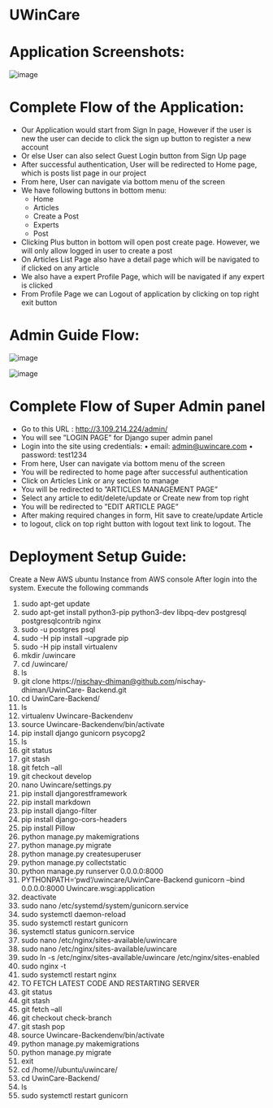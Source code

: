# UWinCare


# Application Screenshots:
![image](https://github.com/badri119/UWinCare/assets/90651004/b78a7975-8aee-4b7a-b30d-05d821c61806)




# Complete Flow of the Application:

- Our Application would start from Sign In page, However if the user is new the user can decide to click the sign up button to register a new account
- Or else User can also select Guest Login button from Sign Up page
- After successful authentication, User will be redirected to Home page, which is posts list page in our project
- From here, User can navigate via bottom menu of the screen
- We have following buttons in bottom menu:
  - Home
  - Articles
  - Create a Post
  - Experts
  - Post
- Clicking Plus button in bottom will open post create page. However, we will only allow logged in user to create a post
- On Articles List Page also have a detail page which will be navigated to if clicked on any article
- We also have a expert Profile Page, which will be navigated if any expert is clicked
- From Profile Page we can Logout of application by clicking on top right exit button


# Admin Guide Flow:
![image](https://github.com/badri119/UWinCare/assets/90651004/30a82162-ed39-4705-940b-517709d06a82)

![image](https://github.com/badri119/UWinCare/assets/90651004/2f6a82b9-ea81-45d5-b06a-79e81e6891ae)

# Complete Flow of Super Admin panel

- Go to this URL : http://3.109.214.224/admin/
- You will see ”LOGIN PAGE” for Django super admin panel
- Login into the site using credentials:
  • email: admin@uwincare.com
  • password: test1234
- From here, User can navigate via bottom menu of the screen
- You will be redirected to home page after successful authentication
- Click on Articles Link or any section to manage
- You will be redirected to ”ARTICLES MANAGEMENT PAGE”
- Select any article to edit/delete/update or Create new from top right
- You will be redirected to ”EDIT ARTICLE PAGE”
- After making required changes in form, Hit save to create/update Article
- to logout, click on top right button with logout text link to logout. The


# Deployment Setup Guide:

Create a New AWS ubuntu Instance from AWS console
After login into the system. Execute the following commands

1. sudo apt-get update
2. sudo apt-get install python3-pip python3-dev libpq-dev postgresql postgresqlcontrib
nginx
3. sudo -u postgres psql
4. sudo -H pip install –upgrade pip
5. sudo -H pip install virtualenv
6. mkdir /uwincare
7. cd /uwincare/
8. ls
9. git clone https://nischay-dhiman@github.com/nischay-dhiman/UwinCare-
Backend.git
10. cd UwinCare-Backend/
11. ls
12. virtualenv Uwincare-Backendenv
13. source Uwincare-Backendenv/bin/activate
14. pip install django gunicorn psycopg2
15. ls
16. git status
17. git stash
18. git fetch –all
19. git checkout develop
20. nano Uwincare/settings.py
21. pip install djangorestframework
22. pip install markdown
23. pip install django-filter
24. pip install django-cors-headers
25. pip install Pillow
26. python manage.py makemigrations
27. python manage.py migrate
28. python manage.py createsuperuser
29. python manage.py collectstatic
30. python manage.py runserver 0.0.0.0:8000
31. PYTHONPATH=‘pwd‘/uwincare/UwinCare-Backend gunicorn –bind
0.0.0.0:8000 Uwincare.wsgi:application
32. deactivate
33. sudo nano /etc/systemd/system/gunicorn.service
34. sudo systemctl daemon-reload
35. sudo systemctl restart gunicorn
36. systemctl status gunicorn.service
37. sudo nano /etc/nginx/sites-available/uwincare
38. sudo nano /etc/nginx/sites-available/uwincare
39. sudo ln -s /etc/nginx/sites-available/uwincare /etc/nginx/sites-enabled
40. sudo nginx -t
41. sudo systemctl restart nginx
42. TO FETCH LATEST CODE AND RESTARTING SERVER
43. git status
44. git stash
45. git fetch –all
46. git checkout check-branch
47. git stash pop
48. source Uwincare-Backendenv/bin/activate
49. python manage.py makemigrations
50. python manage.py migrate
51. exit
52. cd /home//ubuntu/uwincare/
53. cd UwinCare-Backend/
54. ls
55. sudo systemctl restart gunicorn
